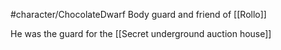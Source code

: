 #character/ChocolateDwarf 
Body guard and friend of [[Rollo]]

He was the guard for the [[Secret underground auction house]]
